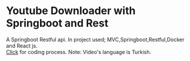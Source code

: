 # Youtube Downloader with Springboot and Rest
A Springboot Restful api. In project used; MVC,Springboot,Restful,Docker and React js.
<br>
<a href="https://www.youtube.com/watch?v=vA2jBRIoVzQ&t=1572s&ab_channel=%C3%9CmitSar%C4%B1%C3%B6z">Click</a> for coding process. 
Note: Video's language is Turkish. 
